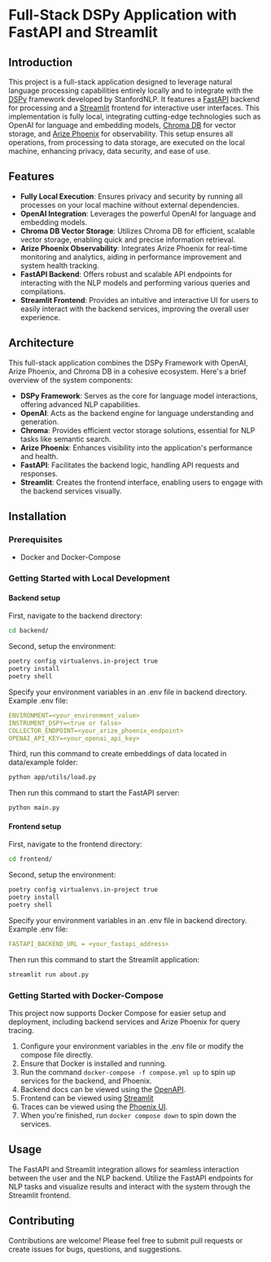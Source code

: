 # Full-Stack DSPy Application with FastAPI and Streamlit

## Introduction

This project is a full-stack application designed to leverage natural language processing capabilities entirely locally and to integrate with the [DSPy](https://github.com/stanfordnlp/dspy) framework developed by StanfordNLP. It features a [FastAPI](https://github.com/tiangolo/fastapi) backend for processing and a [Streamlit](https://streamlit.io) frontend for interactive user interfaces. This implementation is fully local, integrating cutting-edge technologies such as OpenAI for language and embedding models, [Chroma DB](https://github.com/chroma-core/chroma) for vector storage, and [Arize Phoenix](https://github.com/Arize-ai/phoenix) for observability. This setup ensures all operations, from processing to data storage, are executed on the local machine, enhancing privacy, data security, and ease of use.

## Features

-   **Fully Local Execution**: Ensures privacy and security by running all processes on your local machine without external dependencies.
-   **OpenAI Integration**: Leverages the powerful OpenAI for language and embedding models.
-   **Chroma DB Vector Storage**: Utilizes Chroma DB for efficient, scalable vector storage, enabling quick and precise information retrieval.
-   **Arize Phoenix Observability**: Integrates Arize Phoenix for real-time monitoring and analytics, aiding in performance improvement and system health tracking.
-   **FastAPI Backend**: Offers robust and scalable API endpoints for interacting with the NLP models and performing various queries and compilations.
-   **Streamlit Frontend**: Provides an intuitive and interactive UI for users to easily interact with the backend services, improving the overall user experience.

## Architecture

This full-stack application combines the DSPy Framework with OpenAI, Arize Phoenix, and Chroma DB in a cohesive ecosystem. Here's a brief overview of the system components:

-   **DSPy Framework**: Serves as the core for language model interactions, offering advanced NLP capabilities.
-   **OpenAI**: Acts as the backend engine for language understanding and generation.
-   **Chroma**: Provides efficient vector storage solutions, essential for NLP tasks like semantic search.
-   **Arize Phoenix**: Enhances visibility into the application's performance and health.
-   **FastAPI**: Facilitates the backend logic, handling API requests and responses.
-   **Streamlit**: Creates the frontend interface, enabling users to engage with the backend services visually.

## Installation

### Prerequisites

-   Docker and Docker-Compose

### Getting Started with Local Development

#### Backend setup

First, navigate to the backend directory:

```bash
cd backend/
```

Second, setup the environment:

```bash
poetry config virtualenvs.in-project true
poetry install
poetry shell
```

Specify your environment variables in an .env file in backend directory.
Example .env file:

```yml
ENVIRONMENT=<your_environment_value>
INSTRUMENT_DSPY=<true or false>
COLLECTOR_ENDPOINT=<your_arize_phoenix_endpoint>
OPENAI_API_KEY=<your_openai_api_key>
```

Third, run this command to create embeddings of data located in data/example folder:

```bash
python app/utils/load.py
```

Then run this command to start the FastAPI server:

```bash
python main.py
```

#### Frontend setup

First, navigate to the frontend directory:

```bash
cd frontend/
```

Second, setup the environment:

```bash
poetry config virtualenvs.in-project true
poetry install
poetry shell
```

Specify your environment variables in an .env file in backend directory.
Example .env file:

```yml
FASTAPI_BACKEND_URL = <your_fastapi_address>
```

Then run this command to start the Streamlit application:

```bash
streamlit run about.py
```

### Getting Started with Docker-Compose

This project now supports Docker Compose for easier setup and deployment, including backend services and Arize Phoenix for query tracing.

1. Configure your environment variables in the .env file or modify the compose file directly.
2. Ensure that Docker is installed and running.
3. Run the command `docker-compose -f compose.yml up` to spin up services for the backend, and Phoenix.
4. Backend docs can be viewed using the [OpenAPI](http://0.0.0.0:8000/docs).
5. Frontend can be viewed using [Streamlit](http://0.0.0.0:8501)
6. Traces can be viewed using the [Phoenix UI](http://0.0.0.0:6006).
7. When you're finished, run `docker compose down` to spin down the services.

## Usage

The FastAPI and Streamlit integration allows for seamless interaction between the user and the NLP backend. Utilize the FastAPI endpoints for NLP tasks and visualize results and interact with the system through the Streamlit frontend.

## Contributing

Contributions are welcome! Please feel free to submit pull requests or create issues for bugs, questions, and suggestions.
